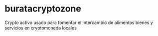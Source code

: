 # buratacryptozone
Crypto activo usado para fomentar el intercambio de alimentos bienes y servicios en cryptomoneda locales 
